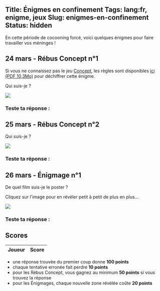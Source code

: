Title: Énigmes en confinement
Tags: lang:fr, enigme, jeux
Slug: enigmes-en-confinement
Status: hidden
---

En cette période de cocooning forcé, voici quelques énigmes pour faire travailler vos méninges !

## 24 mars - Rébus Concept n°1

Si vous ne connaissez pas le jeu [Concept](https://concept-the-game.com),
les règles sont disponibles [ici (PDF 10,3Mo)](http://spelarch.vives.be/PDFspelregels/16056.pdf) pour déchiffrer cette énigme.

Qui suis-je ?

![](images/enigmes/enigme-concept-01.png)


### Teste ta réponse :

<form id="challenge-2020-03-24" data-min-score="50" data-hash="3820ea262dc61608e2ed700ab6d027404d55702a960dc6eed0155a37c7d94a82"></form>


## 25 mars - Rébus Concept n°2

Qui suis-je ?

![](images/enigmes/enigme-concept-03.png)

### Teste ta réponse :

<form id="challenge-2020-03-25" data-min-score="50" data-hash="8aaddb5664c898b76931eaf49db48aed6186ffefbd9138c8cce479140d86c762"></form>


## 26 mars - Énigmage n°1

De quel film suis-je le poster ?

Cliquez sur l'image pour en révéler petit à petit de plus en plus...

<img class="enigmage" src="images/enigmes/enigmage01-1.jpg">

### Teste ta réponse :

<form id="challenge-2020-03-26" data-hash="c01f23da736030c44c1927717ecdc5db1d06a33f5b5d0675d5e6c29cb693712e"></form>


<h2 id="scores">Scores</h2>

<table>
  <thead><tr> <th>Joueur</th> <th>Score</th> </tr></thead>
  <tbody></tbody>
</table>

- une réponse trouvée du premier coup donne **100 points**
- chaque tentative erronée fait perdre **10 points**
- pour les Rébus Concept, vous gagnez au minimum **50 points** si vous trouvez la réponse
- pour les Énigmages, chaque nouvelle zone révélée coûte **20 points**


<script src="https://www.gstatic.com/firebasejs/7.12.0/firebase-app.js"></script>
<script src="https://www.gstatic.com/firebasejs/7.12.0/firebase-firestore.js"></script>
<script>
firebase.initializeApp({
  apiKey: "AIzaSyBUA2secspKjZIA-_G3gCqcgYrlx5G94QE",
  authDomain: "scoreboard-7a578.firebaseapp.com",
  databaseURL: "https://scoreboard-7a578.firebaseio.com",
  projectId: "scoreboard-7a578",
  storageBucket: "scoreboard-7a578.appspot.com",
  messagingSenderId: "1085958736716",
  appId: "1:1085958736716:web:4c0ea416008a37c20edde9"
});
const scoreBoardCollec = firebase.firestore().collection('EnigmesDeConfinement');
function updateScoreBoardTable() {
  const tbody = document.getElementsByTagName('tbody')[0];
  while (tbody.firstChild) { tbody.removeChild(tbody.firstChild); }
  scoreBoardCollec.get().then(query => {
    const highScores = [];
    query.forEach(doc => highScores.push({
      playerName: doc.id,
      totalScore: Object.values(doc.data().scores).reduce((a, b) => a + b),
    }));
    highScores.sort((a, b) => b.totalScore - a.totalScore);
    highScores.forEach(highScore => tbody.appendChild(htmlTableRow([highScore.playerName, highScore.totalScore])))
  });
}
function htmlFromStr (string) {
  const div = document.createElement('div');
  div.innerHTML = string;
  return div.children[0];
}
function insertAfter(existingNode, newNode) {
  existingNode.parentNode.insertBefore(newNode, existingNode.nextElementSibling);
}
function htmlTableRow(values) {
  const tr = document.createElement('tr');
  values.forEach(value => {
    const td = document.createElement('td');
    td.textContent = value;
    tr.appendChild(td);
  })
  return tr;
}
String.prototype.rsplit = function(sep, maxsplit) {
  const split = this.split(sep);
  return maxsplit ? [ split.slice(0, -maxsplit).join(sep) ].concat(split.slice(-maxsplit)) : split;
}
// Initialization:
document.querySelectorAll('article form').forEach(form => {
  form.onsubmit = submitConceptAnswer.bind(form);
  form.appendChild(htmlFromStr(`<input type="text"></input>`));
  form.appendChild(htmlFromStr(`<input type="submit" value="?"></input>`));
  form.appendChild(htmlFromStr(`<div style="display: none" class="answer-correct">Bravo ! C'est la bonne réponse 👍 🎉 🤩</div>`));
  form.appendChild(htmlFromStr(`<div style="display: none" class="answer-wrong">Râté ! Essaie encore 😁</div>`));
  insertAfter(form, htmlFromStr(`<form class="scoreForm" style="display: none" onSubmit="return submitPlayerScore(this)">
    <label for="playerName">Entre ton nom si tu souhaite apparaître dans les <a href="pages/enigmes-en-confinement.html#scores">scores</a> :</label>
    <input type="text" name="playerName"></input>
    <input type="submit" value="💯"></input>
    <div style="display: none" class="score-already-set">🚫 Vous avez déjà joué !</div>
    <div style="display: none" class="score-submitted">Score enregistré : <span class="score"></span> points</div>
  </form>`));
});
document.querySelectorAll('.enigmage').forEach(img => {
  img.onclick = function () {
    const challengeId = this.parentElement.nextElementSibling.nextElementSibling.id;
    const [base, ext] = this.src.rsplit('.', 1);
    const [prefix, index] = base.split('-');
    this.src = `${prefix}-${+index + 1}.${ext}`;
    window.malusPerChallenge[challengeId] += 20;
  }
});
updateScoreBoardTable();

window.malusPerChallenge = {}
window.submittedAnswer = {};  // Context to communicate between forms
function submitConceptAnswer() {
  const form = this;
  const answer = form.querySelector('input[type="text"]').value;
  const correctAnswerDiv = form.querySelector('.answer-correct');
  const wrongAnswerDiv = form.querySelector('.answer-wrong');
  window.submittedAnswer.minScore = +(form.dataset.minScore || '0');
  window.submittedAnswer.challengeId = form.id;
  window.submittedAnswer.score = 0;
  correctAnswerDiv.style.display = 'none';
  const scoreForm = form.nextElementSibling;
  scoreForm.style.display = 'none';
  wrongAnswerDiv.style.display = 'none';
  digestMessage(slugify(answer)).then(hash => {
    if (hash === form.dataset.hash) {
      window.submittedAnswer.score = 100;
      setTimeout(() => {
        correctAnswerDiv.style.display = 'block';
        scoreForm.style.display = 'block';
      }, 500);
    } else {
      window.malusPerChallenge[form.id] = (window.malusPerChallenge[form.id] || 0) + 10;
      setTimeout(() => { wrongAnswerDiv.style.display = 'block'; }, 500);
    }
  });
  return false;
}
function submitPlayerScore(form) {
  const playerName = form.querySelector('input[type="text"]').value.trim();
  const scoreAlreadySetDiv = form.querySelector('.score-already-set');
  const scoreSubmitedDiv = form.querySelector('.score-submitted');
  scoreAlreadySetDiv.style.display = 'none';
  scoreSubmitedDiv.style.display = 'none';
  const playerDoc = scoreBoardCollec.doc(playerName);
  const challengeId = window.submittedAnswer.challengeId;
  playerDoc.get().then(doc => {
    if (doc.exists) {
      const scores = doc.data().scores;
      if (scores.hasOwnProperty(challengeId)) {
        scoreAlreadySetDiv.style.display = 'block';
      } else {
        scores[challengeId] = playerScore();
        playerDoc.update({scores}).then(() => {
          form.querySelector('.score').textContent = scores[challengeId];
          scoreSubmitedDiv.style.display = 'block';
          updateScoreBoardTable();
        });
      }
    } else {
      const scores = {};
      scores[challengeId] = playerScore();
      playerDoc.set({scores}).then(() => {
        form.querySelector('.score').textContent = scores[challengeId];
        scoreSubmitedDiv.style.display = 'block';
        updateScoreBoardTable();
      });
    }
  });
  return false;
}
function playerScore() {
  const submittedAnswer = window.submittedAnswer;
  const challengeId = window.submittedAnswer.challengeId;
  const malus = window.malusPerChallenge[challengeId] || 0;
  return Math.max(submittedAnswer.minScore, submittedAnswer.score - malus);
}
const SLUG_CHAR_RANGE_TO_IGNORE = '[\x00-\x2F\x3A-\x40\x5B-\x60\x7B-\uFFFF]+';
function slugify(s) {
  s = String(s).trim().toLowerCase()
  s = s.normalize('NFD') 				 // separate accent from letter
  s = s.replace(/[\u0300-\u036f]/g, '')  // remove all separated accents
  s = s.replace(new RegExp('^'+SLUG_CHAR_RANGE_TO_IGNORE, 'g'), '')
  s = s.replace(new RegExp(SLUG_CHAR_RANGE_TO_IGNORE, 'g'), '-')
  return encodeURIComponent(s);
}
// FROM: https://developer.mozilla.org/en-US/docs/Web/API/SubtleCrypto/digest#Converting_a_digest_to_a_hex_string
async function digestMessage(message) {
  const msgUint8 = new TextEncoder().encode(message);                           // encode as (utf-8) Uint8Array
  const hashBuffer = await crypto.subtle.digest('SHA-256', msgUint8);           // hash the message
  const hashArray = Array.from(new Uint8Array(hashBuffer));                     // convert buffer to byte array
  const hashHex = hashArray.map(b => b.toString(16).padStart(2, '0')).join(''); // convert bytes to hex string
  return hashHex;
}
//digestMessage(slugify("SOLUTION")).then(hash => console.log(hash));
</script>

<style>
article h2 { margin-top: 5rem; }
article label {
  display: block;
  margin: 1rem 0;
}
article input[type="submit"] {
  border-radius: 1rem;
  border: 0;
  background-color: #39b39d;
  color: white;
  cursor: pointer;
  margin: 0 .5rem;
}
@media screen and (min-width: 40rem) {
  article label { font-size: 1.5rem; }
  article input[type="text"] {
    font-size: 2.5rem;
    width: 30rem;
  }
  article input[type="submit"] {
    font-size: 2.5rem;
    height: 5rem;
    width: 5rem;
  }
  .answer-correct, .answer-wrong {
    font-size: 2.5rem;
    padding: 2rem;
  }
  .scoreForm { padding-left: 2rem; }
  .score-already-set, .score-submitted {
    font-size: 1.25rem;
    padding: 1rem;
  }
}
article table {
  border-spacing: 0;
  border-collapse: collapse;
  font-size: 1.2rem;
  margin: 0 auto;
  margin-bottom: 4rem;
}
article td, article th {
  padding: 1rem;
  border-top: 1px solid #ddd;
}
article th {
  border-bottom: 2px solid #ddd;
  border-top: 0;
}
article tbody > tr:nth-of-type(odd) {
  background-color: #f9f9f9;
}
.enigmage {
  max-height: 60rem;
  cursor: pointer;
}
</style>
